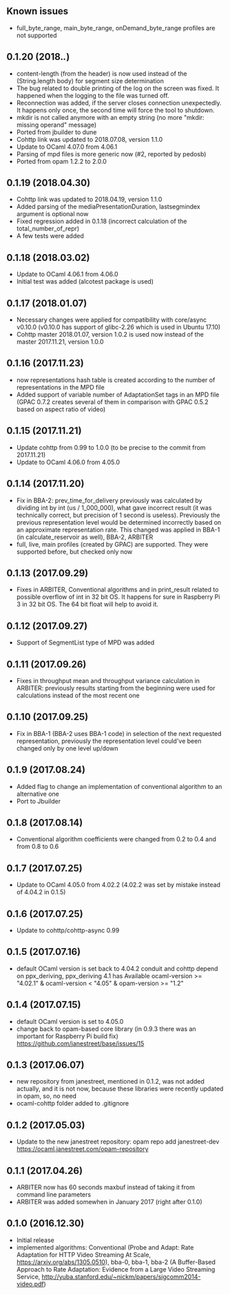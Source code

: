 Known issues
--------------------
* full_byte_range, main_byte_range, onDemand_byte_range profiles are not supported

0.1.20 (2018.*.*)
--------------------
* content-length (from the header) is now used instead of the (String.length body)
  for segment size determination
* The bug related to double printing of the log on the screen was fixed.
  It happened when the logging to the file was turned off.
* Reconnection was added, if the server closes connection unexpectedly.
  It happens only once, the second time will force the tool to shutdown.
* mkdir is not called anymore with an empty string (no more "mkdir: missing operand" message)
* Ported from jbuilder to dune
* Cohttp link was updated to 2018.07.08, version 1.1.0
* Update to OCaml 4.07.0 from 4.06.1
* Parsing of mpd files is more generic now (#2, reported by pedosb)
* Ported from opam 1.2.2 to 2.0.0

0.1.19 (2018.04.30)
--------------------
* Cohttp link was updated to 2018.04.19, version 1.1.0
* Added parsing of the mediaPresentationDuration, lastsegmindex argument is optional now
* Fixed regression added in 0.1.18 (incorrect calculation of the total_number_of_repr)
* A few tests were added

0.1.18 (2018.03.02)
--------------------
* Update to OCaml 4.06.1 from 4.06.0
* Initial test was added (alcotest package is used)

0.1.17 (2018.01.07)
--------------------
* Necessary changes were applied for compatibility with core/async v0.10.0
  (v0.10.0 has support of glibc-2.26 which is used in Ubuntu 17.10)
* Cohttp master 2018.01.07, version 1.0.2 is used now instead of the master 2017.11.21, version 1.0.0

0.1.16 (2017.11.23)
--------------------
* now representations hash table is created according to the number of representations in the MPD file
* Added support of variable number of AdaptationSet tags in an MPD file
  (GPAC 0.7.2 creates several of them in comparison with GPAC 0.5.2 based on aspect ratio of video)

0.1.15 (2017.11.21)
--------------------
* Update cohttp from 0.99 to 1.0.0 (to be precise to the commit from 2017.11.21)
* Update to OCaml 4.06.0 from 4.05.0

0.1.14 (2017.11.20)
--------------------
* Fix in BBA-2: prev_time_for_delivery previously was calculated by dividing int by int (us / 1_000_000), what gave incorrect result (it was technically correct, but precision of 1 second is useless). Previously the previous representation level would be determined incorrectly based on an approximate representation rate. This changed was applied in BBA-1 (in calculate_reservoir as well), BBA-2, ARBITER
* full, live, main profiles (created by GPAC) are supported. They were supported before, but checked only now

0.1.13 (2017.09.29)
--------------------
* Fixes in ARBITER, Conventional algorithms and in print_result related to possible overflow of int in 32 bit OS.
It happens for sure in Raspberry Pi 3 in 32 bit OS. The 64 bit float will help to avoid it.

0.1.12 (2017.09.27)
--------------------
* Support of SegmentList type of MPD was added

0.1.11 (2017.09.26)
--------------------
* Fixes in throughput mean and throughput variance calculation in ARBITER:
previously results starting from the beginning were used for calculations instead of the most recent one

0.1.10 (2017.09.25)
--------------------
* Fix in BBA-1 (BBA-2 uses BBA-1 code) in selection of the next requested representation,
previously the representation level could've been changed only by one level up/down

0.1.9 (2017.08.24)
--------------------
* Added flag to change an implementation of conventional algorithm to an alternative one
* Port to Jbuilder

0.1.8 (2017.08.14)
--------------------
* Conventional algorithm coefficients were changed from 0.2 to 0.4 and from 0.8 to 0.6

0.1.7 (2017.07.25)
--------------------
* Update to OCaml 4.05.0 from 4.02.2 (4.02.2 was set by mistake instead of 4.04.2 in 0.1.5)

0.1.6 (2017.07.25)
--------------------
* Update to cohttp/cohttp-async 0.99

0.1.5 (2017.07.16)
--------------------
* default OCaml version is set back to 4.04.2
conduit and cohttp depend on ppx_deriving, ppx_deriving 4.1 has
Available	ocaml-version >= "4.02.1" & ocaml-version < "4.05" & opam-version >= "1.2"

0.1.4 (2017.07.15)
--------------------
* default OCaml version is set to 4.05.0
* change back to opam-based core library (in 0.9.3 there was an important for Raspberry Pi build fix)
https://github.com/janestreet/base/issues/15

0.1.3 (2017.06.07)
--------------------
* new repository from janestreet, mentioned in 0.1.2, was not added actually,
and it is not now, because these libraries were recently updated in opam, so, no need
* ocaml-cohttp folder added to .gitignore

0.1.2 (2017.05.03)
--------------------
* Update to the new janestreet repository:
opam repo add janestreet-dev https://ocaml.janestreet.com/opam-repository

0.1.1 (2017.04.26)
--------------------
* ARBITER now has 60 seconds maxbuf instead of taking it from command line parameters
* ARBITER was added somewhen in January 2017 (right after 0.1.0)

0.1.0 (2016.12.30)
--------------------
* Initial release
* implemented algorithms: Conventional (Probe and Adapt: Rate Adaptation for HTTP Video Streaming At Scale, https://arxiv.org/abs/1305.0510), bba-0, bba-1, bba-2 (A Buffer-Based Approach to Rate Adaptation: Evidence from a Large Video Streaming Service, http://yuba.stanford.edu/~nickm/papers/sigcomm2014-video.pdf)